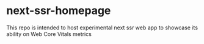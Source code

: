 # next-ssr-homepage
This repo is intended to host experimental next ssr web app to showcase its ability on Web Core Vitals metrics
